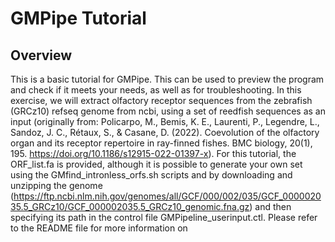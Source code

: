 # GMPipe Tutorial

## Overview
This is a basic tutorial for GMPipe. This can be used to preview the program and check if it meets your needs, as well as for troubleshooting. In this exercise, we will extract olfactory receptor sequences from the zebrafish (GRCz10) refseq genome from ncbi, using a set of reedfish sequences as an input (originally from: Policarpo, M., Bemis, K. E., Laurenti, P., Legendre, L., Sandoz, J. C., Rétaux, S., & Casane, D. (2022). Coevolution of the olfactory organ and its receptor repertoire in ray-finned fishes. BMC biology, 20(1), 195. https://doi.org/10.1186/s12915-022-01397-x). For this tutorial, the ORF_list.fa is provided, although it is possible to generate your own set using the GMfind_intronless_orfs.sh scripts and by downloading and unzipping the genome (https://ftp.ncbi.nlm.nih.gov/genomes/all/GCF/000/002/035/GCF_000002035.5_GRCz10/GCF_000002035.5_GRCz10_genomic.fna.gz) and then specifying its path in the control file GMPipeline_userinput.ctl. Please refer to the README file for more information on 
